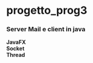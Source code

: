 # progetto_prog3

### Server Mail e client in java <br>
**JavaFX**<br>
**Socket**<br>
**Thread**<br>
